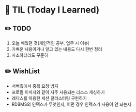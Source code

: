 # 📝 TIL (Today I Learned) 

## ✏️ TODO
1. 오늘 배웠던 것(개인적인 공부, 업무 시 이슈)
2. 가벼운 내용이거나 알고 있는 내용도 다시 한번 정리
3. 사소하더라도 꾸준히

## ✏️ WishList
- 서버측에서 중복 요청 방지
- 프로필 이미지와 같이 자주 사용되는 리소스 캐싱하기
- 레디스를 이용한 세션 클러스터링 구현하기
- RDBMS의 인덱스가 무엇인지, 어떤 경우 인덱스가 사용이 안 되는지
